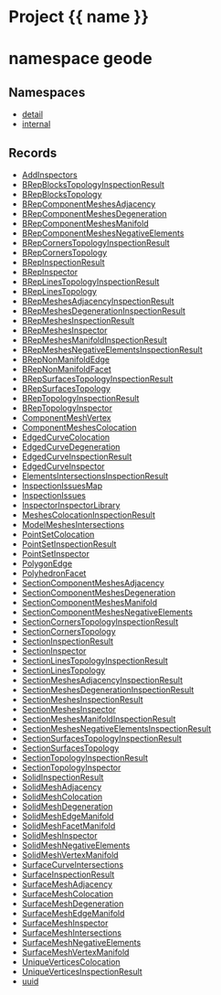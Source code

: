 <script setup>
import {useRoute} from 'vitepress'
const {path} = useRoute()
const tokens = path.split('/')
const words = tokens[2].split('-');
for (let i = 0; i < words.length; i++) {
    words[i] = words[i].charAt(0).toUpperCase() + words[i].slice(1);
    words[i] = words[i].replace('geode', 'Geode')
}
const name = words.join('-');
</script>
# Project {{ name }}

# namespace geode



## Namespaces

* [detail](detail/index.md)
* [internal](internal/index.md)


## Records

* [AddInspectors](AddInspectors.md)
* [BRepBlocksTopologyInspectionResult](BRepBlocksTopologyInspectionResult.md)
* [BRepBlocksTopology](BRepBlocksTopology.md)
* [BRepComponentMeshesAdjacency](BRepComponentMeshesAdjacency.md)
* [BRepComponentMeshesDegeneration](BRepComponentMeshesDegeneration.md)
* [BRepComponentMeshesManifold](BRepComponentMeshesManifold.md)
* [BRepComponentMeshesNegativeElements](BRepComponentMeshesNegativeElements.md)
* [BRepCornersTopologyInspectionResult](BRepCornersTopologyInspectionResult.md)
* [BRepCornersTopology](BRepCornersTopology.md)
* [BRepInspectionResult](BRepInspectionResult.md)
* [BRepInspector](BRepInspector.md)
* [BRepLinesTopologyInspectionResult](BRepLinesTopologyInspectionResult.md)
* [BRepLinesTopology](BRepLinesTopology.md)
* [BRepMeshesAdjacencyInspectionResult](BRepMeshesAdjacencyInspectionResult.md)
* [BRepMeshesDegenerationInspectionResult](BRepMeshesDegenerationInspectionResult.md)
* [BRepMeshesInspectionResult](BRepMeshesInspectionResult.md)
* [BRepMeshesInspector](BRepMeshesInspector.md)
* [BRepMeshesManifoldInspectionResult](BRepMeshesManifoldInspectionResult.md)
* [BRepMeshesNegativeElementsInspectionResult](BRepMeshesNegativeElementsInspectionResult.md)
* [BRepNonManifoldEdge](BRepNonManifoldEdge.md)
* [BRepNonManifoldFacet](BRepNonManifoldFacet.md)
* [BRepSurfacesTopologyInspectionResult](BRepSurfacesTopologyInspectionResult.md)
* [BRepSurfacesTopology](BRepSurfacesTopology.md)
* [BRepTopologyInspectionResult](BRepTopologyInspectionResult.md)
* [BRepTopologyInspector](BRepTopologyInspector.md)
* [ComponentMeshVertex](ComponentMeshVertex.md)
* [ComponentMeshesColocation](ComponentMeshesColocation.md)
* [EdgedCurveColocation](EdgedCurveColocation.md)
* [EdgedCurveDegeneration](EdgedCurveDegeneration.md)
* [EdgedCurveInspectionResult](EdgedCurveInspectionResult.md)
* [EdgedCurveInspector](EdgedCurveInspector.md)
* [ElementsIntersectionsInspectionResult](ElementsIntersectionsInspectionResult.md)
* [InspectionIssuesMap](InspectionIssuesMap.md)
* [InspectionIssues](InspectionIssues.md)
* [InspectorInspectorLibrary](InspectorInspectorLibrary.md)
* [MeshesColocationInspectionResult](MeshesColocationInspectionResult.md)
* [ModelMeshesIntersections](ModelMeshesIntersections.md)
* [PointSetColocation](PointSetColocation.md)
* [PointSetInspectionResult](PointSetInspectionResult.md)
* [PointSetInspector](PointSetInspector.md)
* [PolygonEdge](PolygonEdge.md)
* [PolyhedronFacet](PolyhedronFacet.md)
* [SectionComponentMeshesAdjacency](SectionComponentMeshesAdjacency.md)
* [SectionComponentMeshesDegeneration](SectionComponentMeshesDegeneration.md)
* [SectionComponentMeshesManifold](SectionComponentMeshesManifold.md)
* [SectionComponentMeshesNegativeElements](SectionComponentMeshesNegativeElements.md)
* [SectionCornersTopologyInspectionResult](SectionCornersTopologyInspectionResult.md)
* [SectionCornersTopology](SectionCornersTopology.md)
* [SectionInspectionResult](SectionInspectionResult.md)
* [SectionInspector](SectionInspector.md)
* [SectionLinesTopologyInspectionResult](SectionLinesTopologyInspectionResult.md)
* [SectionLinesTopology](SectionLinesTopology.md)
* [SectionMeshesAdjacencyInspectionResult](SectionMeshesAdjacencyInspectionResult.md)
* [SectionMeshesDegenerationInspectionResult](SectionMeshesDegenerationInspectionResult.md)
* [SectionMeshesInspectionResult](SectionMeshesInspectionResult.md)
* [SectionMeshesInspector](SectionMeshesInspector.md)
* [SectionMeshesManifoldInspectionResult](SectionMeshesManifoldInspectionResult.md)
* [SectionMeshesNegativeElementsInspectionResult](SectionMeshesNegativeElementsInspectionResult.md)
* [SectionSurfacesTopologyInspectionResult](SectionSurfacesTopologyInspectionResult.md)
* [SectionSurfacesTopology](SectionSurfacesTopology.md)
* [SectionTopologyInspectionResult](SectionTopologyInspectionResult.md)
* [SectionTopologyInspector](SectionTopologyInspector.md)
* [SolidInspectionResult](SolidInspectionResult.md)
* [SolidMeshAdjacency](SolidMeshAdjacency.md)
* [SolidMeshColocation](SolidMeshColocation.md)
* [SolidMeshDegeneration](SolidMeshDegeneration.md)
* [SolidMeshEdgeManifold](SolidMeshEdgeManifold.md)
* [SolidMeshFacetManifold](SolidMeshFacetManifold.md)
* [SolidMeshInspector](SolidMeshInspector.md)
* [SolidMeshNegativeElements](SolidMeshNegativeElements.md)
* [SolidMeshVertexManifold](SolidMeshVertexManifold.md)
* [SurfaceCurveIntersections](SurfaceCurveIntersections.md)
* [SurfaceInspectionResult](SurfaceInspectionResult.md)
* [SurfaceMeshAdjacency](SurfaceMeshAdjacency.md)
* [SurfaceMeshColocation](SurfaceMeshColocation.md)
* [SurfaceMeshDegeneration](SurfaceMeshDegeneration.md)
* [SurfaceMeshEdgeManifold](SurfaceMeshEdgeManifold.md)
* [SurfaceMeshInspector](SurfaceMeshInspector.md)
* [SurfaceMeshIntersections](SurfaceMeshIntersections.md)
* [SurfaceMeshNegativeElements](SurfaceMeshNegativeElements.md)
* [SurfaceMeshVertexManifold](SurfaceMeshVertexManifold.md)
* [UniqueVerticesColocation](UniqueVerticesColocation.md)
* [UniqueVerticesInspectionResult](UniqueVerticesInspectionResult.md)
* [uuid](uuid.md)


